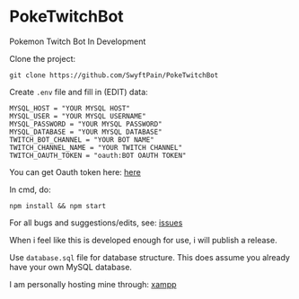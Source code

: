# PokeTwitchBot
 Pokemon Twitch Bot In Development

Clone the project:

`git clone https://github.com/SwyftPain/PokeTwitchBot`

Create `.env` file and fill in (EDIT) data:

```
MYSQL_HOST = "YOUR MYSQL HOST"
MYSQL_USER = "YOUR MYSQL USERNAME"
MYSQL_PASSWORD = "YOUR MYSQL PASSWORD"
MYSQL_DATABASE = "YOUR MYSQL DATABASE"
TWITCH_BOT_CHANNEL = "YOUR BOT NAME"
TWITCH_CHANNEL_NAME = "YOUR TWITCH CHANNEL"
TWITCH_OAUTH_TOKEN = "oauth:BOT OAUTH TOKEN"
```

You can get Oauth token here:
[here](https://twitchapps.com/tmi/)

In cmd, do:

`npm install && npm start`

For all bugs and suggestions/edits, see:
[issues](https://github.com/SwyftPain/PokeTwitchBot/issues)

When i feel like this is developed enough for use, i will publish a release.

Use `database.sql` file for database structure.
This does assume you already have your own MySQL database.

I am personally hosting mine through: [xampp](https://www.apachefriends.org/index.html)
